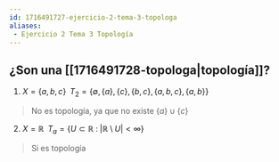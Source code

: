 ```yaml
---
id: 1716491727-ejercicio-2-tema-3-topologa
aliases:
 - Ejercicio 2 Tema 3 Topología
---
```



## ¿Son una [[1716491728-topologa|topología]]?

1. $X = \{a,b,c\} \;\; T_2 = \{ \emptyset, \{a\}, \{c\}, \{b,c\}, \{a,b,c\}, \{a,b\}\}$ 

>No es topología, ya que no existe $\{a\} \cup \{c\}$

2. $X = \mathbb{R} \;\; T_a = \{U \subset \mathbb{R} \; : \; |\mathbb{R} \setminus U| < \infty\}$

>Si es topología